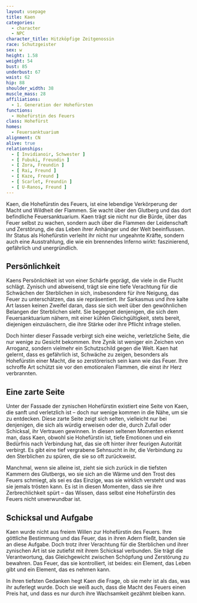 ```yaml
---
layout: usepage
title: Kaen
categories:
  - character
  - NPC
character_title: Hitzköpfige Zeitgenossin
race: Schutzgeister
sex: w
height: 1.58
weight: 54
bust: 85
underbust: 67
waist: 62
hip: 88
shoulder_width: 38
muscle_mass: 28
affiliations:
  - 1. Generation der Hohefürsten
functions:
  - Hohefürstin des Feuers
class: Hohefürst
homes:
  - Feuersanktuarium
alignment: CN
alive: true
relationships:
  - [ Invidianoir, Schwester ]
  - [ Fubuki, Freundin ]
  - [ Zora, Freundin ]
  - [ Rai, Freund ]
  - [ Kaze, Freund ]
  - [ Scarlet, Freundin ]
  - [ U-Ranos, Freund ]
---
```


Kaen, die Hohefürstin des Feuers, ist eine lebendige Verkörperung der Macht und Wildheit der Flammen. Sie wacht über den
Glutberg und das dort befindliche Feuersanktuarium. Kaen trägt sie nicht nur die Bürde, über das Feuer selbst zu wachen,
sondern auch über die Flammen der Leidenschaft und Zerstörung, die das Leben ihrer Anhänger und der Welt beeinflussen.
Ihr Status als Hohefürstin verleiht ihr nicht nur ungeahnte Kräfte, sondern auch eine Ausstrahlung, die wie ein
brennendes Inferno wirkt: faszinierend, gefährlich und unergründlich.

<!--more-->

## Persönlichkeit

Kaens Persönlichkeit ist von einer Schärfe geprägt, die viele in die Flucht schlägt. Zynisch und abweisend, trägt sie
eine tiefe Verachtung für die Schwächen der Sterblichen in sich, insbesondere für ihre Neigung, das Feuer zu
unterschätzen, das sie repräsentiert. Ihr Sarkasmus und ihre kalte Art lassen keinen Zweifel daran, dass sie sich weit
über den gewöhnlichen Belangen der Sterblichen sieht. Sie begegnet denjenigen, die sich dem Feuersanktuarium nähern, mit
einer kühlen Gleichgültigkeit, stets bereit, diejenigen einzuäschern, die ihre Stärke oder ihre Pflicht infrage stellen.

Doch hinter dieser Fassade verbirgt sich eine weiche, verletzliche Seite, die nur wenige zu Gesicht bekommen. Ihre Zynik
ist weniger ein Zeichen von Arroganz, sondern vielmehr ein Schutzschild gegen die Welt. Kaen hat gelernt, dass es
gefährlich ist, Schwäche zu zeigen, besonders als Hohefürstin einer Macht, die so zerstörerisch sein kann wie das Feuer.
Ihre schroffe Art schützt sie vor den emotionalen Flammen, die einst ihr Herz verbrannten.

## Eine zarte Seite

Unter der Fassade der zynischen Hohefürstin existiert eine Seite von Kaen, die sanft und verletzlich ist – doch nur
wenige kommen in die Nähe, um sie zu entdecken. Diese zarte Seite zeigt sich selten, vielleicht nur bei denjenigen, die
sich als würdig erweisen oder die, durch Zufall oder Schicksal, ihr Vertrauen gewinnen. In diesen seltenen Momenten
erkennt man, dass Kaen, obwohl sie Hohefürstin ist, tiefe Emotionen und ein Bedürfnis nach Verbindung hat, das sie oft
hinter ihrer feurigen Autorität verbirgt. Es gibt eine tief vergrabene Sehnsucht in ihr, die Verbindung zu den
Sterblichen zu spüren, die sie so oft zurückweist.

Manchmal, wenn sie alleine ist, zieht sie sich zurück in die tiefsten Kammern des Glutbergs, wo sie sich an die Wärme
und den Trost des Feuers schmiegt, als sei es das Einzige, was sie wirklich versteht und was sie jemals trösten kann. Es
ist in diesen Momenten, dass sie ihre Zerbrechlichkeit spürt – das Wissen, dass selbst eine Hohefürstin des Feuers nicht
unverwundbar ist.

## Schicksal und Aufgabe

Kaen wurde nicht aus freiem Willen zur Hohefürstin des Feuers. Ihre göttliche Bestimmung und das Feuer, das in ihren
Adern fließt, banden sie an diese Aufgabe. Doch trotz ihrer Verachtung für die Sterblichen und ihrer zynischen Art ist
sie zutiefst mit ihrem Schicksal verbunden. Sie trägt die Verantwortung, das Gleichgewicht zwischen Schöpfung und
Zerstörung zu bewahren. Das Feuer, das sie kontrolliert, ist beides: ein Element, das Leben gibt und ein Element, das es
nehmen kann.

In ihren tiefsten Gedanken hegt Kaen die Frage, ob sie mehr ist als das, was ihr auferlegt wurde. Doch sie weiß auch,
dass die Macht des Feuers einen Preis hat, und dass es nur durch ihre Wachsamkeit gezähmt bleiben kann.